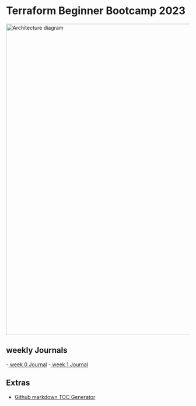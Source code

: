 # Terraform Beginner Bootcamp 2023

<img width="851" alt="Architecture diagram" src="https://github.com/AnthonyIgwe1/terraform-beginner-bootcamp-2023/assets/105819094/c5d11b40-2faa-4878-bb1b-1d9566e64946">


## weekly Journals
-[ week 0 Journal](journal/week0.md)
-[ week 1 Journal](journal/week1.md)

## Extras
- [Github markdown TOC Generator](https://ecotrust-canada.github.io/markdown-toc/)
